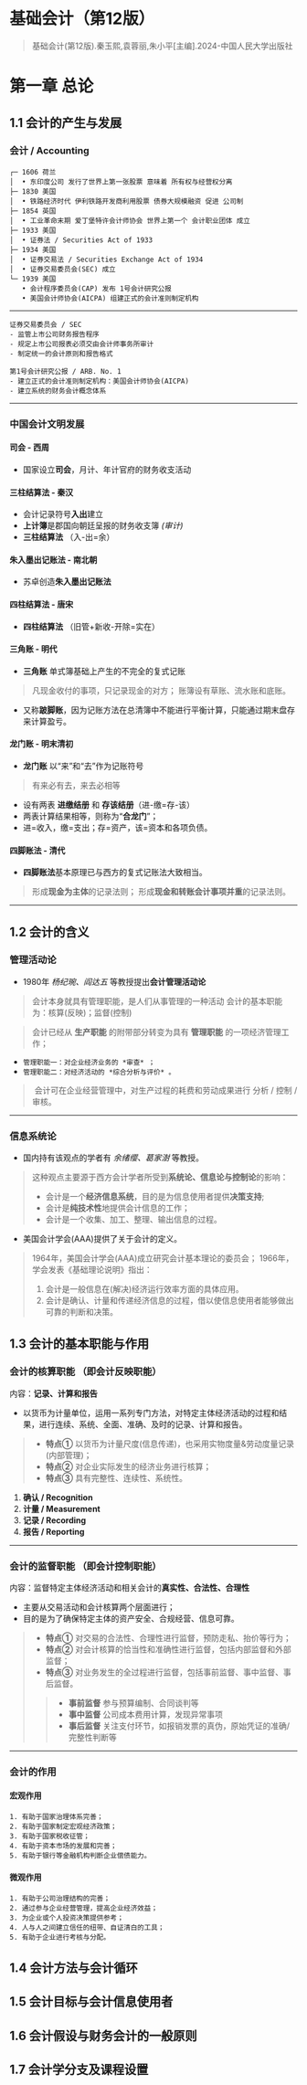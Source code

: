 # 基础会计（第12版）

> 基础会计(第12版).秦玉熙,袁蓉丽,朱小平[主编].2024-中国人民大学出版社
# 第一章 总论

## 1.1 会计的产生与发展

### 会计 / Accounting
```
┌─ 1606 荷兰
│  • 东印度公司 发行了世界上第一张股票 意味着 所有权与经营权分离
├─ 1830 美国
│  • 铁路经济时代 伊利铁路开发商利用股票 债券大规模融资 促进 公司制
├─ 1854 英国
│  • 工业革命末期 爱丁堡特许会计师协会 世界上第一个 会计职业团体 成立
├─ 1933 美国
│  • 证券法 / Securities Act of 1933
├─ 1934 美国
│  • 证券交易法 / Securities Exchange Act of 1934
│  • 证券交易委员会(SEC) 成立
└─ 1939 美国
   • 会计程序委员会(CAP) 发布 1号会计研究公报
   • 美国会计师协会(AICPA) 组建正式的会计准则制定机构
```
---
```
证券交易委员会 / SEC
- 监管上市公司财务报告程序
- ​规定上市公司报表必须交由会计师事务所审计
- ​制定统一的会计原则和报告格式
```
```
第1号会计研究公报 / ARB. No. 1
- 建立正式的会计准则制定机构：美国会计师协会(AICPA)
- 建立​系统的财务会计概念体系
```
---
### 中国会计文明发展
#### 司会 - 西周
- 国家设立**司会**，月计、年计官府的财务收支活动
#### 三柱结算法 - 秦汉
- 会计记录符号**入出**建立
- **上计簿**是郡国向朝廷呈报的财务收支簿 *(审计)*
- **三柱结算法** （入-出=余）
#### 朱入墨出记账法 - 南北朝
- 苏卓创造**朱入墨出记账法**
#### 四柱结算法 - 唐宋
- **四柱结算法** （旧管+新收-开除=实在）
#### 三角账 - 明代
- **三角账** 单式簿基础上产生的不完全的复式记账
> ​凡现金收付的事项，只记录现金的对方；
> 账簿设有草账、流水账和底账。
- ​又称**跛脚账**，因为记账方法在总清簿中不能进行平衡计算，只能通过期末盘存来计算盈亏。
#### 龙门账 - 明末清初
- **龙门账** 以“来”和“去”作为记账符号
> 有来必有去，来去必相等
- 设有两表 **进缴结册** 和 **存该结册**（进-缴=存-该）
- ​两表计算结果相等，则称为“**合龙门**”；
- ​进=收入，缴=支出；存=资产，该=资本和各项负债。
#### 四脚账法 - 清代
- **四脚账法**基本原理已与西方的复式记账法大致相当。
> 形成**现金为主体**的记录法则；
> 形成**现金和转账会计事项并重**的记录法则​。
---

## 1.2 会计的含义

### **管理活动论**
- 1980年 *杨纪琬、阎达五* 等教授提出**会计管理活动论**
> 会计本身就具有管理职能，是人们从事管理的一种活动
>​ 会计的基本职能为：核算(反映)；监督(控制)​ 

> ​会计已经从 **生产职能** 的附带部分转变为具有 **管理职能** 的一项经济管理工作；
>
- `管理职能一：对企业经济业务的 *审查* ；`
- `管理职能二：对经济活动的 *综合分析与评价* 。`
>​ 会计可在企业经营管理中，对生产过程的耗费和劳动成果进行 分析 / 控制 / 审核。 
---
### **信息系统论**
- ​国内持有该观点的学者有 *余绪缨、葛家澍* 等教授。
> 这种观点主要源于西方会计学者所受到**系统论、信息论与控制论**的影响：
> - 会计是一个**经济信息系统**，目的是为信息使用者提供**决策支持**;
> - 会计是**纯技术性**地提供会计信息的工作； 
> - 会计是一个收集、加工、整理、输出信息的过程。
- ​美国会计学会(AAA)提供了关于会计的定义。
> 1964年，美国会计学会(AAA)成立研究会计基本理论的委员会； 
> 1966年，学会发表《基础理论说明》指出：
> 1. 会计是一般信息在(解决)经济运行效率方面的具体应用。  
> 2. 会计是确认、计量和传递经济信息的过程，借以使信息使用者能够做出可靠的判断和决策。

## 1.3 会计的基本职能与作用

### **会计的核算职能** （即**会计反映职能**）
​内容：**记录、计算和报告**
- 以货币为计量单位，运用一系列专门方法，对特定主体经济活动的过程和结果，进行连续、系统、全面、准确、及时的记录、计算和报告。
> - **特点①** 以货币为计量尺度(信息传递)，也采用实物度量&劳动度量记录(内部管理)；
> - **特点②** 对企业实际发生的经济业务进行核算；
> - **特点③** 具有完整性、连续性、系统性。
1. ​**确认 / Recognition**  
2. **​计量 / Measurement**  
3. **​记录 / Recording**  
4. **​报告 / Reporting**  
---
### **会计的监督职能** （即**会计控制职能**）
内容：监督特定主体经济活动和相关会计的**真实性、合法性、合理性**
- 主要从交易活动和会计核算两个层面进行；
- 目的是为了确保特定主体的资产安全、合规经营、信息可靠。
>- **特点①** 对交易的合法性、合理性进行监督，预防走私、抬价等行为；
>- **特点②** 对会计核算的恰当性和准确性进行监督，包括内部监督和外部监督；
>- **特点③** 对业务发生的全过程进行监督，包括事前监督、事中监督、事后监督。
>> - **事前监督** 参与预算编制、合同谈判等
>> - **事中监督** 公司成本费用计算，发现异常事项
>> - **事后监督** 关注支付环节，如报销发票的真伪，原始凭证的准确/完整性判断等
---
### **会计的作用**

#### 宏观作用
```
1. 有助于国家治理体系完善；
2. 有助于国家制定宏观经济政策；
3. 有助于国家税收征管；
4. 有助于资本市场的发展和完善；
5. 有助于银行等金融机构判断企业偿债能力。
```
#### ​微观作用
```
1. 有助于公司治理结构的完善；
2. ​通过参与企业经营管理，提高企业经济效益；
3. ​为企业或个人投资决策提供参考；
4. ​人与人之间建立信任的纽带、自证清白的工具；
5. ​有助于企业进行考核与分配。
```

  

  

## 1.4 会计方法与会计循环

  

## 1.5 会计目标与会计信息使用者

  

## 1.6 会计假设与财务会计的一般原则

  

## 1.7 会计学分支及课程设置
